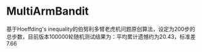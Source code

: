 # MultiArmBandit
基于Hoeffding's inequality的伯努利多臂老虎机问题原创算法，设定为200步的总步数，目前版本100000轮随机测试结果为：平均累计遗憾约为20.43，标准差7.66
